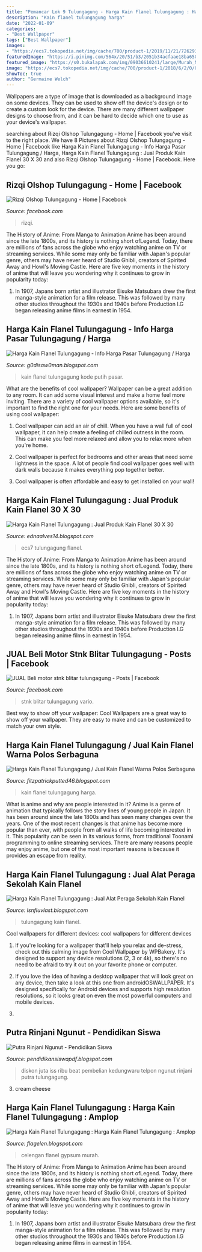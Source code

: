 ```yaml
---
title: "Pemancar Lok 9 Tulungagung - Harga Kain Flanel Tulungagung : Harga Kain Flanel Tulungagung : Amplop"
description: "Kain flanel tulungagung harga"
date: "2022-01-09"
categories:
- "Best Wallpaper"
tags: ["Best Wallpaper"]
images:
- "https://ecs7.tokopedia.net/img/cache/700/product-1/2019/11/21/7262938/7262938_b73d7f2d-e8b8-4dcf-97a6-b9500a82c147_1728_1728.jpg"
featuredImage: "https://i.pinimg.com/564x/20/51/b3/2051b34acfaae18ba6509449b1bd4277.jpg"
featured_image: "https://s0.bukalapak.com/img/09036610241/large/Murah_Net_Pot_Beserta_Rockwoii_dan_kain_flanel.png"
image: "https://ecs7.tokopedia.net/img/cache/700/product-1/2018/6/2/0/0_1f9997c5-aa5f-4062-9616-1eba1be654d7_576_831.jpg"
ShowToc: true
author: "Germaine Welch"
---
```



Wallpapers are a type of image that is downloaded as a background image on some devices. They can be used to show off the device's design or to create a custom look for the device. There are many different wallpaper designs to choose from, and it can be hard to decide which one to use as your device's wallpaper.

	

		
searching about Rizqi Olshop Tulungagung - Home | Facebook you've visit to the right place. We have 8 Pictures about Rizqi Olshop Tulungagung - Home | Facebook like Harga Kain Flanel Tulungagung - Info Harga Pasar Tulungagung / Harga, Harga Kain Flanel Tulungagung : Jual Produk Kain Flanel 30 X 30 and also Rizqi Olshop Tulungagung - Home | Facebook. Here you go:
		
    
## Rizqi Olshop Tulungagung - Home | Facebook

<img loading=lazy src="https://lookaside.fbsbx.com/lookaside/crawler/media/?media_id=202132081840616" onerror="this.onerror=null;this.src='https://tse2.mm.bing.net/th?id=OIP.GKhDBlqP_jjtpjCBm_PSmQHaJ5&amp;pid=15.1';" alt="Rizqi Olshop Tulungagung - Home | Facebook">

_Source: facebook.com_

>rizqi. 

	

The History of Anime: From Manga to Animation
Anime has been around since the late 1800s, and its history is nothing short ofLegend. Today, there are millions of fans across the globe who enjoy watching anime on TV or streaming services. While some may only be familiar with Japan's popular genre, others may have never heard of Studio Ghibli, creators of Spirited Away and Howl's Moving Castle. Here are five key moments in the history of anime that will leave you wondering why it continues to grow in popularity today:
1) In 1907, Japans born artist and illustrator Eisuke Matsubara drew the first manga-style animation for a film release. This was followed by many other studios throughout the 1930s and 1940s before Production I.G began releasing anime films in earnest in 1954.

    
## Harga Kain Flanel Tulungagung - Info Harga Pasar Tulungagung / Harga

<img loading=lazy src="https://s0.bukalapak.com/img/09036610241/large/Murah_Net_Pot_Beserta_Rockwoii_dan_kain_flanel.png" onerror="this.onerror=null;this.src='https://tse3.mm.bing.net/th?id=OIP.XabM6dCXX_MX96GYMvQW2gHaHa&amp;pid=15.1';" alt="Harga Kain Flanel Tulungagung - Info Harga Pasar Tulungagung / Harga">

_Source: g0disaw0man.blogspot.com_

>kain flanel tulungagung kode putih pasar. 

	

What are the benefits of cool wallpaper?
Wallpaper can be a great addition to any room. It can add some visual interest and make a home feel more inviting. There are a variety of cool wallpaper options available, so it's important to find the right one for your needs. Here are some benefits of using cool wallpaper: 
1. Cool wallpaper can add an air of chill. When you have a wall full of cool wallpaper, it can help create a feeling of chilled outness in the room. This can make you feel more relaxed and allow you to relax more when you're home. 

2. Cool wallpaper is perfect for bedrooms and other areas that need some lightness in the space. A lot of people find cool wallpaper goes well with dark walls because it makes everything pop together better. 

3. Cool wallpaper is often affordable and easy to get installed on your wall!

    
## Harga Kain Flanel Tulungagung : Jual Produk Kain Flanel 30 X 30

<img loading=lazy src="https://ecs7.tokopedia.net/img/cache/700/VqbcmM/2020/7/22/ffd8bf18-7b2e-4fc9-8085-c81d2af6dd9e.jpg" onerror="this.onerror=null;this.src='https://tse4.mm.bing.net/th?id=OIP.jIR4ZfRVKKuVj9Q-gDzxGwHaHa&amp;pid=15.1';" alt="Harga Kain Flanel Tulungagung : Jual Produk Kain Flanel 30 X 30">

_Source: ednaalves14.blogspot.com_

>ecs7 tulungagung flanel. 

	

The History of Anime: From Manga to Animation
Anime has been around since the late 1800s, and its history is nothing short ofLegend. Today, there are millions of fans across the globe who enjoy watching anime on TV or streaming services. While some may only be familiar with Japan's popular genre, others may have never heard of Studio Ghibli, creators of Spirited Away and Howl's Moving Castle. Here are five key moments in the history of anime that will leave you wondering why it continues to grow in popularity today:
1) In 1907, Japans born artist and illustrator Eisuke Matsubara drew the first manga-style animation for a film release. This was followed by many other studios throughout the 1930s and 1940s before Production I.G began releasing anime films in earnest in 1954.

    
## JUAL Beli Motor Stnk Blitar Tulungagung - Posts | Facebook

<img loading=lazy src="https://lookaside.fbsbx.com/lookaside/crawler/media/?media_id=112307613544047" onerror="this.onerror=null;this.src='https://tse1.mm.bing.net/th?id=OIP.Y7Y_eSkBzMsEpKLiY0TJnQHaJ4&amp;pid=15.1';" alt="JUAL Beli motor stnk blitar tulungagung - Posts | Facebook">

_Source: facebook.com_

>stnk blitar tulungagung vario. 

	

Best way to show off your wallpaper:
Cool Wallpapers are a great way to show off your wallpaper. They are easy to make and can be customized to match your own style.

    
## Harga Kain Flanel Tulungagung / Jual Kain Flanel Warna Polos Serbaguna

<img loading=lazy src="https://ecs7.tokopedia.net/img/cache/700/product-1/2018/6/2/0/0_1f9997c5-aa5f-4062-9616-1eba1be654d7_576_831.jpg" onerror="this.onerror=null;this.src='https://tse4.mm.bing.net/th?id=OIP.NLOZYQRoWD2TOrCjvq71FgHaKr&amp;pid=15.1';" alt="Harga Kain Flanel Tulungagung / Jual Kain Flanel Warna Polos Serbaguna">

_Source: fitzpatrickputted46.blogspot.com_

>kain flanel tulungagung harga. 

	

What is anime and why are people interested in it?
Anime is a genre of animation that typically follows the story lines of young people in Japan. It has been around since the late 1800s and has seen many changes over the years. One of the most recent changes is that anime has become more popular than ever, with people from all walks of life becoming interested in it. This popularity can be seen in its various forms, from traditional Toonami programming to online streaming services. There are many reasons people may enjoy anime, but one of the most important reasons is because it provides an escape from reality.

    
## Harga Kain Flanel Tulungagung : Jual Alat Peraga Sekolah Kain Flanel

<img loading=lazy src="https://ecs7.tokopedia.net/img/cache/700/product-1/2019/11/21/7262938/7262938_b73d7f2d-e8b8-4dcf-97a6-b9500a82c147_1728_1728.jpg" onerror="this.onerror=null;this.src='https://tse1.mm.bing.net/th?id=OIP.d__OBNblCI-A2PsKPZ3uUwHaHa&amp;pid=15.1';" alt="Harga Kain Flanel Tulungagung : Jual Alat Peraga Sekolah Kain Flanel">

_Source: lsnfluvlast.blogspot.com_

>tulungagung kain flanel. 

	

Cool wallpapers for different devices:
cool wallpapers for different devices 

1. If you're looking for a wallpaper that'll help you relax and de-stress, check out this calming image from Cool Wallpaper by WPBakery. It's designed to support any device resolutions (2, 3 or 4k), so there's no need to be afraid to try it out on your favorite phone or computer.

2. If you love the idea of having a desktop wallpaper that will look great on any device, then take a look at this one from androidOSWALLPAPER. It's designed specifically for Android devices and supports high resolution resolutions, so it looks great on even the most powerful computers and mobile devices.

3.

    
## Putra Rinjani Ngunut - Pendidikan Siswa

<img loading=lazy src="https://i.pinimg.com/564x/20/51/b3/2051b34acfaae18ba6509449b1bd4277.jpg" onerror="this.onerror=null;this.src='https://tse3.mm.bing.net/th?id=OIP.RMWEOKOqP6uUuLtGvSTb2gHaHa&amp;pid=15.1';" alt="Putra Rinjani Ngunut - Pendidikan Siswa">

_Source: pendidikansiswapdf.blogspot.com_

>diskon juta iss ribu beat pembelian kedungwaru telpon ngunut rinjani putra tulungagung. 

	

3. cream cheese 

    
## Harga Kain Flanel Tulungagung : Harga Kain Flanel Tulungagung : Amplop

<img loading=lazy src="https://jualsouvenircelengan.files.wordpress.com/2014/05/ee53f-harga-celengan-gypsum.jpg" onerror="this.onerror=null;this.src='https://tse3.mm.bing.net/th?id=OIP.J_J_nJ9jb4my96NSOq2m0AHaFk&amp;pid=15.1';" alt="Harga Kain Flanel Tulungagung : Harga Kain Flanel Tulungagung : Amplop">

_Source: flagelen.blogspot.com_

>celengan flanel gypsum murah. 

	

The History of Anime: From Manga to Animation
Anime has been around since the late 1800s, and its history is nothing short ofLegend. Today, there are millions of fans across the globe who enjoy watching anime on TV or streaming services. While some may only be familiar with Japan's popular genre, others may have never heard of Studio Ghibli, creators of Spirited Away and Howl's Moving Castle. Here are five key moments in the history of anime that will leave you wondering why it continues to grow in popularity today:
1) In 1907, Japans born artist and illustrator Eisuke Matsubara drew the first manga-style animation for a film release. This was followed by many other studios throughout the 1930s and 1940s before Production I.G began releasing anime films in earnest in 1954.

